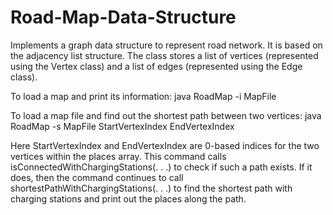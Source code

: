 # Road-Map-Data-Structure
Implements a graph data structure to represent road network. It is based on the adjacency list structure. The class stores a list of vertices (represented using the Vertex class) and a list of edges (represented using the Edge class).

To load a map and print its information:
java RoadMap -i MapFile

To load a map file and find out the shortest path between two vertices:
java RoadMap -s MapFile StartVertexIndex EndVertexIndex

Here StartVertexIndex and EndVertexIndex are 0-based indices for the two vertices within the places array. This command calls isConnectedWithChargingStations(. . .) to check if such a
path exists. If it does, then the command continues to call shortestPathWithChargingStations(. . .) to find the shortest path with charging stations and print out the places along the path.
